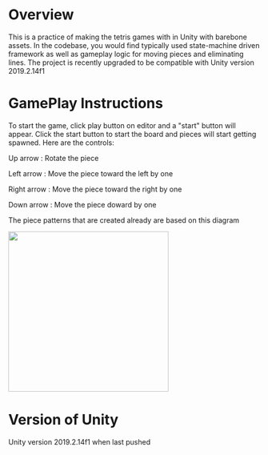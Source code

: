 # Overview

This is a practice of making the tetris games with in Unity with barebone assets. In the codebase, you would find typically used state-machine driven framework as well as gameplay logic for moving pieces and eliminating lines. The project is recently upgraded to be compatible with Unity version 2019.2.14f1


# GamePlay Instructions

To start the game, click play button on editor and a "start" button will appear. Click the start button to start the board and pieces will start getting
spawned. Here are the controls:

Up arrow : Rotate the piece

Left arrow : Move the piece toward the left by one

Right arrow : Move the piece toward the right by one

Down arrow : Move the piece doward by one 

The piece patterns that are created already are based on this diagram

<img src="https://www.colinfahey.com/tetris/tetris_diagram_pieces_orientations_new.jpg" width="320">

# Version of Unity 

Unity version 2019.2.14f1 when last pushed

